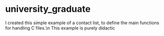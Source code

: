 # university_graduate

I created this simple example of a contact list, to define the main functions for handling C files.\n
This example is purely didactic
